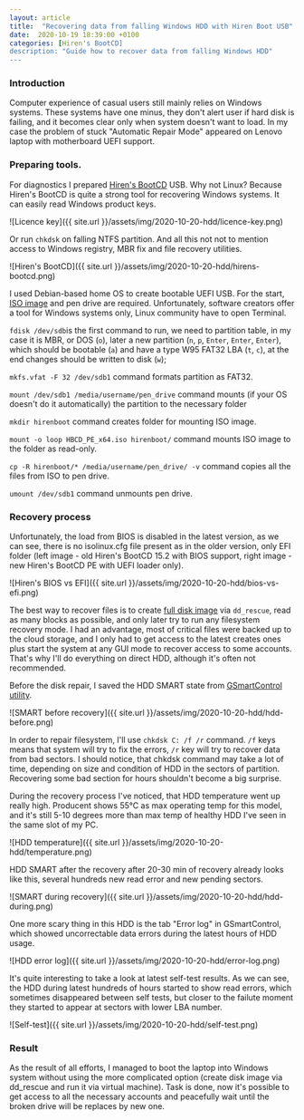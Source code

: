 ```yaml
---
layout: article
title:  "Recovering data from falling Windows HDD with Hiren Boot USB"
date:  2020-10-19 18:39:00 +0100
categories: [Hiren's BootCD]
description: "Guide how to recover data from falling Windows HDD"
---
```

### Introduction

Computer experience of casual users still mainly relies on Windows systems. These systems have one minus, they don't alert user if hard disk is failing, and it becomes clear only when system doesn't want to load.
In my case the problem of stuck "Automatic Repair Mode" appeared on Lenovo laptop with motherboard UEFI support.

### Preparing tools.


For diagnostics I prepared  <a target="_blank" href="https://www.hirensbootcd.org/">Hiren's BootCD</a> USB. Why not Linux? Because Hiren's BootCD is quite a strong tool for recovering Windows systems. It can easily read Windows product keys. 

![Licence key]({{ site.url }}/assets/img/2020-10-20-hdd/licence-key.png)

Or run `chkdsk` on falling NTFS partition. And all this not not to mention access to Windows registry, MBR fix and file recovery utilities. 

![Hiren's BootCD]({{ site.url }}/assets/img/2020-10-20-hdd/hirens-bootcd.png)

I used Debian-based home OS to create bootable UEFI USB. For the start,  <a target="_blank" href="https://www.hirensbootcd.org/download/">ISO image</a> and pen drive are required. Unfortunately, software creators offer a tool for Windows systems only, Linux community have to open Terminal. 

`fdisk /dev/sdb`is the first command to run, we need to partition table, in my case it is MBR, or DOS (`o`), later a new partition (`n`, `p`, `Enter`, `Enter`, `Enter`), which should be bootable (`a`) and have a type W95 FAT32 LBA (`t`, `c`), at the end changes should be written to disk (`w`);

`mkfs.vfat -F 32 /dev/sdb1` command formats partition as FAT32.

`mount /dev/sdb1 /media/username/pen_drive` command mounts (if your OS doesn't do it automatically) the partition to the necessary folder

`mkdir hirenboot` command creates folder for mounting ISO image.

`mount -o loop HBCD_PE_x64.iso hirenboot/` command mounts ISO image to the folder as read-only.

`cp -R hirenboot/* /media/username/pen_drive/ -v` command copies all the files from ISO to pen drive.

`umount /dev/sdb1` command unmounts pen drive. 


### Recovery process 

Unfortunately, the load from BIOS is disabled in the latest version, as we can see, there is no isolinux.cfg file present as in the older version, only EFI folder (left image - old Hiren's BootCD 15.2 with BIOS support, right image - new Hiren's BootCD PE with UEFI loader only).

![Hiren's BIOS vs EFI]({{ site.url }}/assets/img/2020-10-20-hdd/bios-vs-efi.png)


The best way to recover files is to create <a target="_blank" href="/2018/recover-data-from-hdd.html">full disk image</a> 
via `dd_rescue`, read as many blocks as possible, and only later try to run any filesystem recovery mode. I had an advantage, most of critical files were backed up to the cloud storage, and I only had to get access to the latest creates ones plus start the system at any GUI mode to recover access to some accounts. That's why I'll do everything on direct HDD, although it's often not recommended.

Before the disk repair, I saved the HDD SMART state from  <a target="_blank" href="https://gsmartcontrol.sourceforge.io/home/">GSmartControl utility</a>.

![SMART before recovery]({{ site.url }}/assets/img/2020-10-20-hdd/hdd-before.png)

In order to repair filesystem, I'll use `chkdsk C: /f /r` command. `/f` keys means that system will try to fix the errors, `/r` key will try to recover data from bad sectors. I should notice, that chkdsk command may take a lot of time, depending on size and condition of HDD in the sectors of partition. Recovering some bad section for hours shouldn't become a big surprise. 

During the recovery process I've noticed, that HDD temperature went up really high. Producent shows 55°C as max operating temp for this model, and it's still 5-10 degrees more than max temp of healthy HDD I've seen in the same slot of my PC. 


![HDD temperature]({{ site.url }}/assets/img/2020-10-20-hdd/temperature.png)


HDD SMART after the recovery after 20-30 min of recovery already looks like this, several hundreds new read error and new pending sectors. 

![SMART during recovery]({{ site.url }}/assets/img/2020-10-20-hdd/hdd-during.png)

One more scary thing in this HDD is the tab "Error log" in GSmartControl, which showed uncorrectable data errors during the latest hours of HDD usage.

![HDD error log]({{ site.url }}/assets/img/2020-10-20-hdd/error-log.png)

It's quite interesting to take a look at latest self-test results. As we can see, the HDD during latest hundreds of hours started to show read errors, which sometimes disappeared between self tests, but closer to the failute moment they started to appear at sectors with lower LBA number. 

![Self-test]({{ site.url }}/assets/img/2020-10-20-hdd/self-test.png)


### Result

As the result of all efforts, I managed to boot the laptop into Windows system without using the more complicated option (create disk image via dd_rescue and run it via virtual machine). Task is done, now it's possible to get access to all the necessary accounts and peacefully wait until the broken drive will be replaces by new one. 




